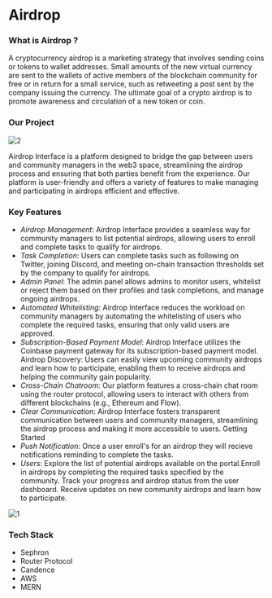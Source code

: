 # Airdrop

### What is Airdrop ?

A cryptocurrency airdrop is a marketing strategy that involves sending coins or tokens to wallet addresses. Small amounts of the new virtual currency are sent to the wallets of active members of the blockchain community for free or in return for a small service, such as retweeting a post sent by the company issuing the currency. The ultimate goal of a crypto airdrop is to promote awareness and circulation of a new token or coin.

### Our Project

![2](https://user-images.githubusercontent.com/60516398/232771265-d75e40f0-5317-4d70-a8c5-cbfe052400b6.png)

Airdrop Interface is a platform designed to bridge the gap between users and community managers in the web3 space, streamlining the airdrop process and ensuring that both parties benefit from the experience. Our platform is user-friendly and offers a variety of features to make managing and participating in airdrops efficient and effective.

### Key Features

- _Airdrop Management_: Airdrop Interface provides a seamless way for community managers to list potential airdrops, allowing users to enroll and complete tasks to qualify for airdrops.
- _Task Completion_: Users can complete tasks such as following on Twitter, joining Discord, and meeting on-chain transaction thresholds set by the company to qualify for airdrops.
- _Admin Panel_: The admin panel allows admins to monitor users, whitelist or reject them based on their profiles and task completions, and manage ongoing airdrops.
- _Automated Whitelisting_: Airdrop Interface reduces the workload on community managers by automating the whitelisting of users who complete the required tasks, ensuring that only valid users are approved.
- _Subscription-Based Payment Model_: Airdrop Interface utilizes the Coinbase payment gateway for its subscription-based payment model.
  Airdrop Discovery: Users can easily view upcoming community airdrops and learn how to participate, enabling them to receive airdrops and helping the community gain popularity.
- _Cross-Chain Chatroom_: Our platform features a cross-chain chat room using the router protocol, allowing users to interact with others from different blockchains (e.g., Ethereum and Flow).
- _Clear Communication_: Airdrop Interface fosters transparent communication between users and community managers, streamlining the airdrop process and making it more accessible to users.
  Getting Started
- _Push Notification_: Once a user enroll's for an airdrop they will recieve notifications reminding to complete the tasks.
- _Users_: Explore the list of potential airdrops available on the portal.Enroll in airdrops by completing the required tasks specified by the community. Track your progress and airdrop status from the user dashboard. Receive updates on new community airdrops and learn how to participate.

![1](https://user-images.githubusercontent.com/60516398/232771624-134ef1d2-5412-424c-a84b-3c31e931dfec.png)

### Tech Stack

- Sephron
- Router Protocol
- Candence
- AWS
- MERN
